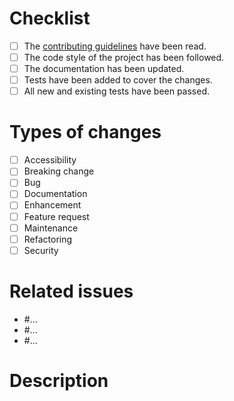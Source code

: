 # Checklist

<!-- Go over all the following points. Put an `x` in all the boxes that apply. -->

-   [ ] The [contributing guidelines](https://github.com/kint-php/kint/blob/master/CONTRIBUTING.md) have been read.
-   [ ] The code style of the project has been followed.
-   [ ] The documentation has been updated.
-   [ ] Tests have been added to cover the changes.
-   [ ] All new and existing tests have been passed.

# Types of changes

<!-- Check the types of changes. Put an `x` in all the boxes that apply. -->

-   [ ] Accessibility
-   [ ] Breaking change
-   [ ] Bug
-   [ ] Documentation
-   [ ] Enhancement
-   [ ] Feature request
-   [ ] Maintenance
-   [ ] Refactoring
-   [ ] Security

# Related issues

<!-- List the related issues. -->

-   #...
-   #...
-   #...

# Description

<!-- Describe the changes in detail. -->
